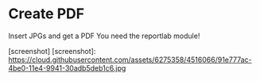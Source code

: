Create PDF
==========

Insert JPGs and get a PDF
You need the reportlab module!

[screenshot]
[screenshot]: https://cloud.githubusercontent.com/assets/6275358/4516066/91e777ac-4be0-11e4-9941-30adb5deb1c6.jpg
